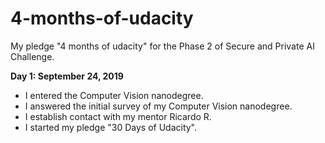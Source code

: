 # 4-months-of-udacity
My pledge "4 months of udacity" for the Phase 2 of Secure and Private AI Challenge.

**Day 1: September 24, 2019**
- I entered the Computer Vision nanodegree.
- I answered the initial survey of my Computer Vision nanodegree.
- I establish contact with my mentor Ricardo R.
- I started my pledge "30 Days of Udacity".
